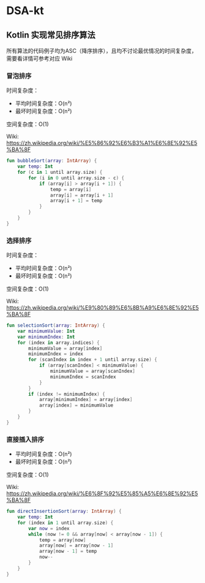 # DSA-kt

## Kotlin 实现常见排序算法

所有算法的代码例子均为ASC（降序排序），且均不讨论最优情况的时间复杂度，需要看详情可参考对应 Wiki

### 冒泡排序

时间复杂度：
- 平均时间复杂度：O(n²)
- 最坏时间复杂度：O(n²)

空间复杂度：O(1)

Wiki: https://zh.wikipedia.org/wiki/%E5%86%92%E6%B3%A1%E6%8E%92%E5%BA%8F

```Kotlin
fun bubbleSort(array: IntArray) {
    var temp: Int
    for (c in 1 until array.size) {
        for (i in 0 until array.size - c) {
            if (array[i] > array[i + 1]) {
                temp = array[i]
                array[i] = array[i + 1]
                array[i + 1] = temp
            }
        }
    }
}
```

### 选择排序

时间复杂度：
- 平均时间复杂度：O(n²)
- 最坏时间复杂度：O(n²)

空间复杂度：O(1)

Wiki: https://zh.wikipedia.org/wiki/%E9%80%89%E6%8B%A9%E6%8E%92%E5%BA%8F

```Kotlin
fun selectionSort(array: IntArray) {
    var minimumValue: Int
    var minimumIndex: Int
    for (index in array.indices) {
        minimumValue = array[index]
        minimumIndex = index
        for (scanIndex in index + 1 until array.size) {
            if (array[scanIndex] < minimumValue) {
                minimumValue = array[scanIndex]
                minimumIndex = scanIndex
            }
        }
        if (index != minimumIndex) {
            array[minimumIndex] = array[index]
            array[index] = minimumValue
        }
    }
}
```

### 直接插入排序

- 平均时间复杂度：O(n²)
- 最坏时间复杂度：O(n²)

空间复杂度：O(1)

Wiki: https://zh.wikipedia.org/wiki/%E6%8F%92%E5%85%A5%E6%8E%92%E5%BA%8F

```Kotlin
fun directInsertionSort(array: IntArray) {
    var temp: Int
    for (index in 1 until array.size) {
        var now = index
        while (now != 0 && array[now] < array[now - 1]) {
            temp = array[now]
            array[now] = array[now - 1]
            array[now - 1] = temp
            now--
        }
    }
}
```
